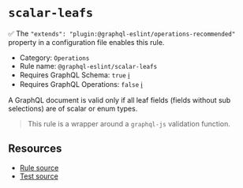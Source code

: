 # `scalar-leafs`

✅ The `"extends": "plugin:@graphql-eslint/operations-recommended"` property in a configuration file
enables this rule.

- Category: `Operations`
- Rule name: `@graphql-eslint/scalar-leafs`
- Requires GraphQL Schema: `true` [ℹ️](../../README.md#extended-linting-rules-with-graphql-schema)
- Requires GraphQL Operations: `false`
  [ℹ️](../../README.md#extended-linting-rules-with-siblings-operations)

A GraphQL document is valid only if all leaf fields (fields without sub selections) are of scalar or
enum types.

> This rule is a wrapper around a `graphql-js` validation function.

## Resources

- [Rule source](https://github.com/graphql/graphql-js/blob/main/src/validation/rules/ScalarLeafsRule.ts)
- [Test source](https://github.com/graphql/graphql-js/tree/main/src/validation/__tests__/ScalarLeafsRule-test.ts)
